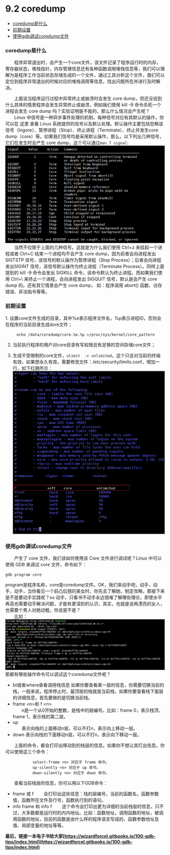 # 9.2 coredump
* [coredump是什么](#1)
* [前期设置](#2)
* [使用gdb调试coredump文件](#3)



<h3 id="1">coredump是什么</h3>
&emsp;&emsp;程序异常退出时，会产生一个core文件，该文件记录了程序运行时的内存，寄存器状态，堆栈指针，内存管理信息还有各种函数调用堆栈信息等，我们可以理解为是程序工作当前状态存储生成的一个文件，通过工具分析这个文件，我们可以定位到程序异常退出的时候对应的堆栈调用等信息，找出问题所在并进行及时解决。

&emsp;&emsp;上面说当程序运行过程中异常终止或崩溃时会发生 core dump，但还没说到什么具体的情景程序会发生异常终止或崩溃，例如我们使用 kill -9 命令杀死一个进程会发生 core dump 吗？实验证明是不能的，那么什么情况会产生呢？  
&emsp;&emsp;Linux 中信号是一种异步事件处理的机制，每种信号对应有其默认的操作，你可以在 这里 查看 Linux 系统提供的信号以及默认处理。默认操作主要包括忽略该信号（Ingore）、暂停进程（Stop）、终止进程（Terminate）、终止并发生core dump（core）等。如果我们信号均是采用默认操作，那么，以下列出几种信号，它们在发生时会产生 core dump，这个可以通过`man 7 signal`:
![coredump信号](9_1.png)
&emsp;&emsp;当然不仅限于上面的几种信号。这就是为什么我们使用 Ctrl+z 来挂起一个进程或者 Ctrl+C 结束一个进程均不会产生 core dump，因为前者会向进程发出 SIGTSTP 信号，该信号的默认操作为暂停进程（Stop Process）；后者会向进程发出SIGINT 信号，该信号默认操作为终止进程（Terminate Process）。同样上面提到的 kill -9 命令会发出 SIGKILL 命令，该命令默认为终止进程。而如果我们使用 Ctrl+\ 来终止一个进程，会向进程发出 SIGQUIT 信号，默认是会产生 core dump 的。还有其它情景会产生 core dump， 如：程序调用 abort() 函数、访存错误、非法指令等等。

<h3 id="2">前期设置</h3>
1. 设置core文件生成的目录，其中%e表示程序文件名，%p表示进程ID，否则会在程序的当前目录生成dore文件；

```
	 echo /data/coredump/core.%e.%p >/proc/sys/kernel/core_pattern   
```
2. 当前执行程序的用户对core目录有写权限且有足够的空间存储core文件；
   	
3. 生成不受限制的core文件，`ulimit  -c unlimited`，这个只会对当前的终端有效，如果想永久有效，需要修改文件：/etc/security/limits.conf，增加一行，如下红圈所示：  
![设置core文件](9_2.png)


<h3 id="3">使用gdb调试coredump文件</h3>
&emsp;&emsp;产生了 core 文件，我们该如何使用该 Core 文件进行调试呢？Linux 中可以使用 GDB 来调试 core 文件，命令如下：

```
gdb program core
```
program是程序名称，core是coredump文件。OK，我们来动手吧，动手，动手，动手，当你看见一个前凸后翘的美女时，你先去了解她，制定攻略，那接下来是不是要动手实践呢？so 动手，只看书不动手永远很难了解哪些理论，即使水平再高也需要动手解决问题，才能有更深刻的认识，其实，也就是说再漂亮的女人，也需要个男人对她动粗，你说是不是？   
&emsp;&emsp;比如：
![coredump](9_3.png)
那都有哪些操作命令可以调试这个coredump文件呢？
* bt或者where查看调用栈信息
      如果你要查看某一层的信息，你需要切换当前的栈，一般来说，程序停止时，最顶层的栈就是当前栈，如果你要查看栈下面层的详细信息，首先要做的是切换当前栈。  
* frame \<n>和 f \<n>   
&emsp;&emsp;n是一个从0开始的整数，是栈中的层编号。比如：frame 0，表示栈顶，frame 1，表示栈的第二层。
* up <n>  
&emsp;&emsp;表示向栈的上面移动n层，可以不打n，表示向上移动一层。 
* down <n> 
        表示向栈的下面移动n层，可以不打n，表示向下移动一层。   
		
&emsp;&emsp;上面的命令，都会打印出移动到的栈层的信息。如果你不想让其打出信息。你可以使用这三个命令：
```
            select-frame <n> 对应于 frame 命令。
            up-silently <n> 对应于 up 命令。
            down-silently <n> 对应于 down 命令。
```
&emsp;&emsp;查看当前栈层的信息，你可以用以下GDB命令：
* frame 或 f 
&emsp;&emsp;会打印出这些信息：栈的层编号，当前的函数名，函数参数值，函数所在文件及行号，函数执行到的语句。
* info frame 和 info f 
&emsp;&emsp;这个命令会打印出更为详细的当前栈层的信息，只不过，大多数都是运行时的内内地址。比如：函数地址，调用函数的地址，被调用函数的地址，目前的函数是由什么样的程序语言写成的、函数参数地址及值、局部变量的地址等等。

**最后，链接一本电子书给大家[https://wizardforcel.gitbooks.io/100-gdb-tips/index.html](https://wizardforcel.gitbooks.io/100-gdb-tips/index.html)**